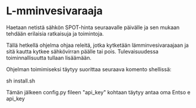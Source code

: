 # L-mminvesivaraaja

Haetaan netistä sähkön SPOT-hinta seuraavalle päivälle ja sen mukaan tehdään erilaisia ratkaisuja ja toimintoja.

Tällä hetkellä ohjelma ohjaa releitä, jotka kytketään lämminvesivaraajaan ja sitä kautta kytkee sähkövirran päälle tai pois. 
Tulevaisuudessa toiminnallisuutta tullaan lisäämään.

Ohjelman toimimiseksi täytyy suorittaa seuraava komento shellissä:

sh install.sh

Tämän jälkeen config.py fileen "api_key" kohtaan täytyy antaa oma Entso e api_key